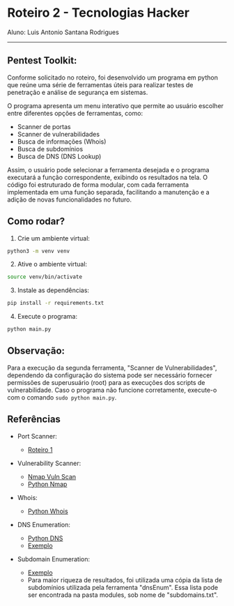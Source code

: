 # Roteiro 2 - Tecnologias Hacker

Aluno: Luis Antonio Santana Rodrigues

---

## Pentest Toolkit:

Conforme solicitado no roteiro, foi desenvolvido um programa em python que reúne uma série de ferramentas úteis para realizar testes de penetração e análise de segurança em sistemas. 

O programa apresenta um menu interativo que permite ao usuário escolher entre diferentes opções de ferramentas, como:
- Scanner de portas
- Scanner de vulnerabilidades
- Busca de informações (Whois)
- Busca de subdomínios
- Busca de DNS (DNS Lookup)

Assim, o usuário pode selecionar a ferramenta desejada e o programa executará a função correspondente, exibindo os resultados na tela. O código foi estruturado de forma modular, com cada ferramenta implementada em uma função separada, facilitando a manutenção e a adição de novas funcionalidades no futuro.

## Como rodar?

1. Crie um ambiente virtual:
```bash
python3 -m venv venv
```
2. Ative o ambiente virtual:
```bash
source venv/bin/activate
```
3. Instale as dependências:
```bash
pip install -r requirements.txt
```
4. Execute o programa:
```bash
python main.py
```

## Observação: 

Para a execução da segunda ferramenta, "Scanner de Vulnerabilidades", dependendo da configuração do sistema pode ser necessário fornecer permissões de superusuário (root) para as execuções dos scripts de vulnerabilidade. Caso o programa não funcione corretamente, execute-o com o comando `sudo python main.py`.

## Referências
- Port Scanner: 
  - [Roteiro 1](https://github.com/devluisrodrigues/tecHack-roteiro1)

- Vulnerability Scanner:
    - [Nmap Vuln Scan](https://www.esecurityplanet.com/networks/nmap-vulnerability-scanning-made-easy/)
    - [Python Nmap](https://pypi.org/project/python-nmap/)

- Whois:
    - [Python Whois](https://pypi.org/project/python-whois/)

- DNS Enumeration:
    - [Python DNS](https://pypi.org/project/dnspython/)
    - [Exemplo](https://medium.com/@jsquared7/dns-enumeration-using-python-772bbeea7b0e)

- Subdomain Enumeration:
    - [Exemplo](https://www.geeksforgeeks.org/how-to-make-a-subdomain-scanner-in-python/)
    - Para maior riqueza de resultados, foi utilizada uma cópia da lista de subdomínios utilizada pela ferramenta "dnsEnum". Essa lista pode ser encontrada na pasta modules, sob nome de "subdomains.txt". 